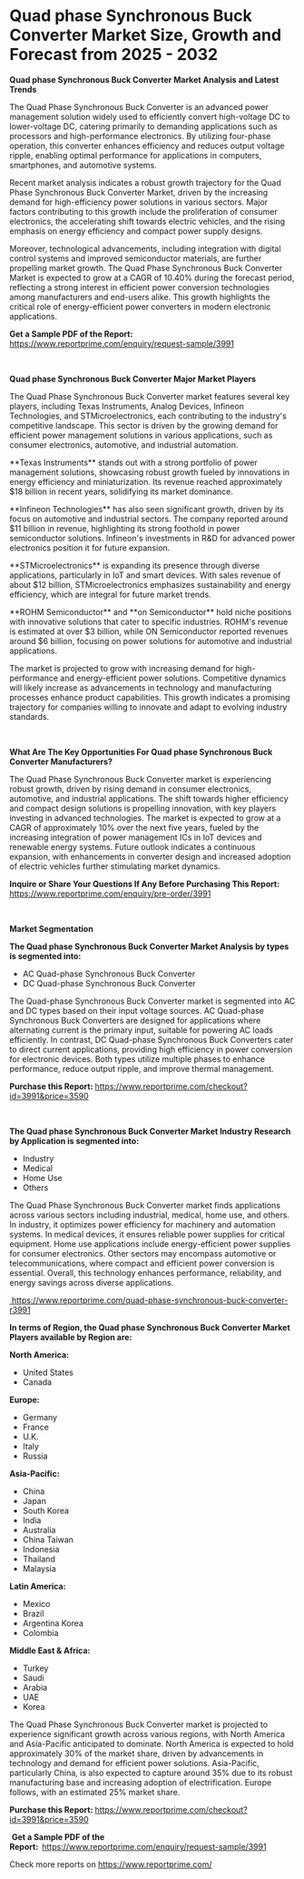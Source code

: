 <p><h1>Quad phase Synchronous Buck Converter Market Size, Growth and Forecast from 2025 - 2032</h1></p><p><strong>Quad phase Synchronous Buck Converter Market Analysis and Latest Trends</strong></p>
<p><p>The Quad Phase Synchronous Buck Converter is an advanced power management solution widely used to efficiently convert high-voltage DC to lower-voltage DC, catering primarily to demanding applications such as processors and high-performance electronics. By utilizing four-phase operation, this converter enhances efficiency and reduces output voltage ripple, enabling optimal performance for applications in computers, smartphones, and automotive systems. </p><p>Recent market analysis indicates a robust growth trajectory for the Quad Phase Synchronous Buck Converter Market, driven by the increasing demand for high-efficiency power solutions in various sectors. Major factors contributing to this growth include the proliferation of consumer electronics, the accelerating shift towards electric vehicles, and the rising emphasis on energy efficiency and compact power supply designs. </p><p>Moreover, technological advancements, including integration with digital control systems and improved semiconductor materials, are further propelling market growth. The Quad Phase Synchronous Buck Converter Market is expected to grow at a CAGR of 10.40% during the forecast period, reflecting a strong interest in efficient power conversion technologies among manufacturers and end-users alike. This growth highlights the critical role of energy-efficient power converters in modern electronic applications.</p></p>
<p><strong>Get a Sample PDF of the Report:&nbsp;</strong> <a href="https://www.reportprime.com/enquiry/request-sample/3991?utm_campaign=2205&utm_medium=2&utm_source=Github&utm_content=ia&utm_term=18032025&utm_id=quad-phase-synchronous-buck-converter">https://www.reportprime.com/enquiry/request-sample/3991</a></p>
<p>&nbsp;</p>
<p><strong>Quad phase Synchronous Buck Converter Major Market Players</strong></p>
<p><p>The Quad Phase Synchronous Buck Converter market features several key players, including Texas Instruments, Analog Devices, Infineon Technologies, and STMicroelectronics, each contributing to the industry's competitive landscape. This sector is driven by the growing demand for efficient power management solutions in various applications, such as consumer electronics, automotive, and industrial automation.</p><p>**Texas Instruments** stands out with a strong portfolio of power management solutions, showcasing robust growth fueled by innovations in energy efficiency and miniaturization. Its revenue reached approximately $18 billion in recent years, solidifying its market dominance.</p><p>**Infineon Technologies** has also seen significant growth, driven by its focus on automotive and industrial sectors. The company reported around $11 billion in revenue, highlighting its strong foothold in power semiconductor solutions. Infineon's investments in R&D for advanced power electronics position it for future expansion.</p><p>**STMicroelectronics** is expanding its presence through diverse applications, particularly in IoT and smart devices. With sales revenue of about $12 billion, STMicroelectronics emphasizes sustainability and energy efficiency, which are integral for future market trends.</p><p>**ROHM Semiconductor** and **on Semiconductor** hold niche positions with innovative solutions that cater to specific industries. ROHM's revenue is estimated at over $3 billion, while ON Semiconductor reported revenues around $6 billion, focusing on power solutions for automotive and industrial applications.</p><p>The market is projected to grow with increasing demand for high-performance and energy-efficient power solutions. Competitive dynamics will likely increase as advancements in technology and manufacturing processes enhance product capabilities. This growth indicates a promising trajectory for companies willing to innovate and adapt to evolving industry standards.</p></p>
<p>&nbsp;</p>
<p><strong>What Are The Key Opportunities For Quad phase Synchronous Buck Converter Manufacturers?</strong></p>
<p><p>The Quad Phase Synchronous Buck Converter market is experiencing robust growth, driven by rising demand in consumer electronics, automotive, and industrial applications. The shift towards higher efficiency and compact design solutions is propelling innovation, with key players investing in advanced technologies. The market is expected to grow at a CAGR of approximately 10% over the next five years, fueled by the increasing integration of power management ICs in IoT devices and renewable energy systems. Future outlook indicates a continuous expansion, with enhancements in converter design and increased adoption of electric vehicles further stimulating market dynamics.</p></p>
<p><strong>Inquire or Share Your Questions If Any Before Purchasing This Report:</strong> <a href="https://www.reportprime.com/enquiry/pre-order/3991?utm_campaign=2205&utm_medium=2&utm_source=Github&utm_content=ia&utm_term=18032025&utm_id=quad-phase-synchronous-buck-converter">https://www.reportprime.com/enquiry/pre-order/3991</a></p>
<p>&nbsp;</p>
<p><strong>Market Segmentation</strong></p>
<p><strong>The Quad phase Synchronous Buck Converter Market Analysis by types is segmented into:</strong></p>
<p><ul><li>AC Quad-phase Synchronous Buck Converter</li><li>DC Quad-phase Synchronous Buck Converter</li></ul></p>
<p><p>The Quad-phase Synchronous Buck Converter market is segmented into AC and DC types based on their input voltage sources. AC Quad-phase Synchronous Buck Converters are designed for applications where alternating current is the primary input, suitable for powering AC loads efficiently. In contrast, DC Quad-phase Synchronous Buck Converters cater to direct current applications, providing high efficiency in power conversion for electronic devices. Both types utilize multiple phases to enhance performance, reduce output ripple, and improve thermal management.</p></p>
<p><strong>Purchase this Report:&nbsp;</strong><a href="https://www.reportprime.com/checkout?id=3991&price=3590&utm_campaign=2205&utm_medium=2&utm_source=Github&utm_content=ia&utm_term=18032025&utm_id=quad-phase-synchronous-buck-converter">https://www.reportprime.com/checkout?id=3991&price=3590</a></p>
<p>&nbsp;</p>
<p><strong>The Quad phase Synchronous Buck Converter Market Industry Research by Application is segmented into:</strong></p>
<p><ul><li>Industry</li><li>Medical</li><li>Home Use</li><li>Others</li></ul></p>
<p><p>The Quad Phase Synchronous Buck Converter market finds applications across various sectors including industrial, medical, home use, and others. In industry, it optimizes power efficiency for machinery and automation systems. In medical devices, it ensures reliable power supplies for critical equipment. Home use applications include energy-efficient power supplies for consumer electronics. Other sectors may encompass automotive or telecommunications, where compact and efficient power conversion is essential. Overall, this technology enhances performance, reliability, and energy savings across diverse applications.</p></p>
<p><a href="https://www.reportprime.com/quad-phase-synchronous-buck-converter-r3991?utm_campaign=2205&utm_medium=2&utm_source=Github&utm_content=ia&utm_term=18032025&utm_id=quad-phase-synchronous-buck-converter">&nbsp;https://www.reportprime.com/quad-phase-synchronous-buck-converter-r3991</a></p>
<p><strong>In terms of Region, the Quad phase Synchronous Buck Converter Market Players available by Region are:</strong></p>
<p>
    <p> <strong> North America: </strong>
        <ul>
            <li>United States</li>
            <li>Canada</li>
        </ul>
        </p> 
    <p> <strong> Europe: </strong>
        <ul>
            <li>Germany</li>
            <li>France</li>
            <li>U.K.</li>
            <li>Italy</li>
            <li>Russia</li>
        </ul>
        </p> 
    <p> <strong> Asia-Pacific: </strong>
        <ul>
            <li>China</li>
            <li>Japan</li>
            <li>South Korea</li>
            <li>India</li>
            <li>Australia</li>
            <li>China Taiwan</li>
            <li>Indonesia</li>
            <li>Thailand</li>
            <li>Malaysia</li>
        </ul>
        </p> 
    <p> <strong> Latin America: </strong>
        <ul>
            <li>Mexico</li>
            <li>Brazil</li>
            <li>Argentina Korea</li>
            <li>Colombia</li>
        </ul>
        </p> 
    <p> <strong> Middle East & Africa: </strong>
        <ul>
            <li>Turkey</li>
            <li>Saudi</li>
            <li>Arabia</li>
            <li>UAE</li>
            <li>Korea</li>
        </ul>
    </p>
    </p>
<p><p>The Quad Phase Synchronous Buck Converter market is projected to experience significant growth across various regions, with North America and Asia-Pacific anticipated to dominate. North America is expected to hold approximately 30% of the market share, driven by advancements in technology and demand for efficient power solutions. Asia-Pacific, particularly China, is also expected to capture around 35% due to its robust manufacturing base and increasing adoption of electrification. Europe follows, with an estimated 25% market share.</p></p>
<p><strong>Purchase this Report: </strong><a href="https://www.reportprime.com/checkout?id=3991&price=3590&utm_campaign=2205&utm_medium=2&utm_source=Github&utm_content=ia&utm_term=18032025&utm_id=quad-phase-synchronous-buck-converter">https://www.reportprime.com/checkout?id=3991&price=3590</a></p>
<p>&nbsp;<strong>Get a Sample PDF of the Report:&nbsp;&nbsp;</strong><a href="https://www.reportprime.com/enquiry/request-sample/3991?utm_campaign=2205&utm_medium=2&utm_source=Github&utm_content=ia&utm_term=18032025&utm_id=quad-phase-synchronous-buck-converter">https://www.reportprime.com/enquiry/request-sample/3991</a></p>
<p><strong></strong></p>
<p>Check more reports on <a href="https://www.reportprime.com/?utm_campaign=2205&utm_medium=2&utm_source=Github&utm_content=ia&utm_term=18032025&utm_id=quad-phase-synchronous-buck-converter">https://www.reportprime.com/</a></p>